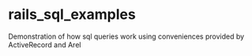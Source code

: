 # rails_sql_examples
Demonstration of how sql queries work using conveniences provided by ActiveRecord and Arel
